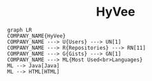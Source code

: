 <h1 align="center">HyVee</h1>

```mermaid
graph LR
COMPANY_NAME{HyVee}
COMPANY_NAME ---> U{Users} ---> UN[1]
COMPANY_NAME ---> R{Repositories} ---> RN[11]
COMPANY_NAME ---> G{Gists} ---> GN[1]
COMPANY_NAME ---> ML{Most Used<br>Languages}
ML --> Java[Java]
ML --> HTML[HTML]
```
